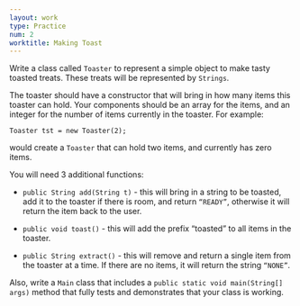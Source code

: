 ```yaml
---
layout: work
type: Practice
num: 2
worktitle: Making Toast
---
```


Write a class called `Toaster` to represent a simple object to make tasty toasted
treats. These treats will be represented by `Strings`.

The toaster should have a constructor that will bring in how many items this
toaster can hold. Your components should be an array for the items, and an
integer for the number of items currently in the toaster. For example:

    Toaster tst = new Toaster(2);

would create a `Toaster` that can hold two items, and currently has zero items.

You will need 3 additional functions:

* `public String add(String t)` - this will bring in a string to be toasted,
add it to the toaster if there is room, and return `“READY”`, otherwise it
will return the item back to the user.

* `public void toast()` - this will add the prefix “toasted” to all items in the toaster.

* `public String extract()` - this will remove and return a single item from
the toaster at a time. If there are no items, it will return the string `“NONE”`.

Also, write a `Main` class that includes a `public static void main(String[] args)` method that fully tests and demonstrates that your class is working.